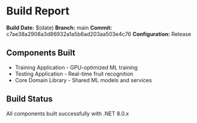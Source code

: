 # Build Report

**Build Date:** $(date)
**Branch:** main
**Commit:** c7ae38a2908a3d86932a1a5b6ad203aa503e4c76
**Configuration:** Release

## Components Built
- Training Application - GPU-optimized ML training
- Testing Application - Real-time fruit recognition
- Core Domain Library - Shared ML models and services

## Build Status
All components built successfully with .NET 8.0.x

